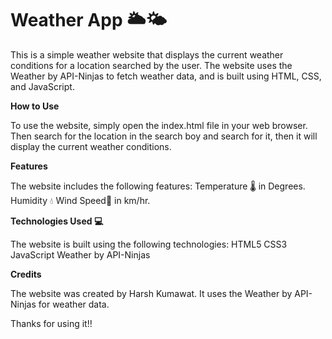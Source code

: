 # Weather App 🌥️🌤️

This is a simple weather website that displays the current weather conditions for a location searched by the user. The website uses the Weather by API-Ninjas to fetch weather data, and is built using HTML, CSS, and JavaScript.




**How to Use**


To use the website, simply open the index.html file in your web browser. Then search for the location in the search boy and search for it, then it will display the current weather conditions. 




**Features**

The website includes the following features:
Temperature 🌡️ in Degrees.
Humidity 💧
Wind Speed🍃 in km/hr.




**Technologies Used 💻**
 
 
 The website is built using the following technologies:
HTML5
CSS3
JavaScript
Weather by API-Ninjas




**Credits**

The website was created by Harsh Kumawat. It uses the Weather by API-Ninjas for weather data.




Thanks for using it!!
